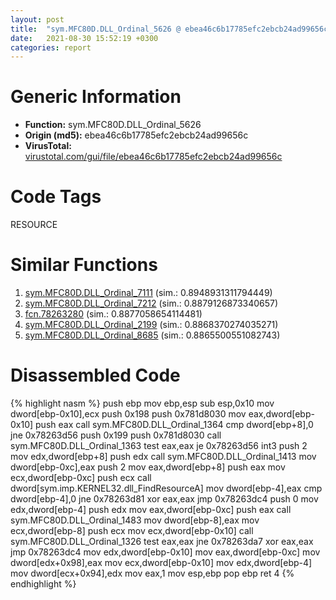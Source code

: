 ```yaml
---
layout: post
title:  "sym.MFC80D.DLL_Ordinal_5626 @ ebea46c6b17785efc2ebcb24ad99656c"
date:   2021-08-30 15:52:19 +0300
categories: report
---
```


# Generic Information
- **Function:** sym.MFC80D.DLL\_Ordinal\_5626
- **Origin (md5):** ebea46c6b17785efc2ebcb24ad99656c
- **VirusTotal:** [virustotal.com/gui/file/ebea46c6b17785efc2ebcb24ad99656c][virustotal_ref]

# Code Tags
<span class="tag" id="RESOURCE">RESOURCE</span>


# Similar Functions

1. [sym.MFC80D.DLL\_Ordinal\_7111][similar_1_ref] (sim.: 0.8948931311794449)
2. [sym.MFC80D.DLL\_Ordinal\_7212][similar_2_ref] (sim.: 0.8879126873340657)
3. [fcn.78263280][similar_3_ref] (sim.: 0.8877058654114481)
4. [sym.MFC80D.DLL\_Ordinal\_2199][similar_4_ref] (sim.: 0.8868370274035271)
5. [sym.MFC80D.DLL\_Ordinal\_8685][similar_5_ref] (sim.: 0.8865500551082743)


# Disassembled Code

{% highlight nasm %}
push ebp
mov ebp,esp
sub esp,0x10
mov dword[ebp-0x10],ecx
push 0x198
push 0x781d8030
mov eax,dword[ebp-0x10]
push eax
call sym.MFC80D.DLL_Ordinal_1364
cmp dword[ebp+8],0
jne 0x78263d56
push 0x199
push 0x781d8030
call sym.MFC80D.DLL_Ordinal_1363
test eax,eax
je 0x78263d56
int3 
push 2
mov edx,dword[ebp+8]
push edx
call sym.MFC80D.DLL_Ordinal_1413
mov dword[ebp-0xc],eax
push 2
mov eax,dword[ebp+8]
push eax
mov ecx,dword[ebp-0xc]
push ecx
call dword[sym.imp.KERNEL32.dll_FindResourceA]
mov dword[ebp-4],eax
cmp dword[ebp-4],0
jne 0x78263d81
xor eax,eax
jmp 0x78263dc4
push 0
mov edx,dword[ebp-4]
push edx
mov eax,dword[ebp-0xc]
push eax
call sym.MFC80D.DLL_Ordinal_1483
mov dword[ebp-8],eax
mov ecx,dword[ebp-8]
push ecx
mov ecx,dword[ebp-0x10]
call sym.MFC80D.DLL_Ordinal_1326
test eax,eax
jne 0x78263da7
xor eax,eax
jmp 0x78263dc4
mov edx,dword[ebp-0x10]
mov eax,dword[ebp-0xc]
mov dword[edx+0x98],eax
mov ecx,dword[ebp-0x10]
mov edx,dword[ebp-4]
mov dword[ecx+0x94],edx
mov eax,1
mov esp,ebp
pop ebp
ret 4
{% endhighlight %}


[similar_1_ref]: /report/sym.MFC80D.DLL_Ordinal_7111@ebea46c6b17785efc2ebcb24ad99656c
[similar_2_ref]: /report/sym.MFC80D.DLL_Ordinal_7212@ebea46c6b17785efc2ebcb24ad99656c
[similar_3_ref]: /report/fcn.78263280@ebea46c6b17785efc2ebcb24ad99656c
[similar_4_ref]: /report/sym.MFC80D.DLL_Ordinal_2199@ebea46c6b17785efc2ebcb24ad99656c
[similar_5_ref]: /report/sym.MFC80D.DLL_Ordinal_8685@ebea46c6b17785efc2ebcb24ad99656c
[virustotal_ref]: https://www.virustotal.com/gui/file/ebea46c6b17785efc2ebcb24ad99656c